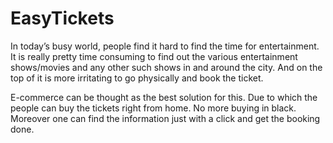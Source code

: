 # EasyTickets
In today’s busy world, people find it hard to find the time for entertainment. It is really pretty time consuming to find out the various entertainment shows/movies and any other such shows in and around the city. And on the top of it is more irritating to go physically and book the ticket.  

E-commerce can be thought as the best solution for this.  Due to which the people can buy the tickets right from home.  No more buying in black. Moreover one can find the information just with a click and get the booking done. 

